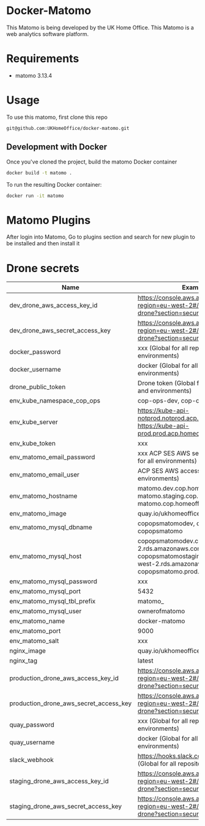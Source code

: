 # Docker-Matomo

This Matomo is being developed by the UK Home Office. This Matomo is a web analytics software platform.

# Requirements

* matomo 3.13.4

# Usage

To use this matomo, first clone this repo

```
git@github.com:UKHomeOffice/docker-matomo.git
```

## Development with Docker
Once you've cloned the project, build the matomo Docker container

```sh
docker build -t matomo .
```

To run the resulting Docker container:

```sh
docker run -it matomo
```

# Matomo Plugins
After login into Matomo, Go to plugins section and search for new plugin to be installed and then install it

# Drone secrets

Name|Example value
---|---
dev_drone_aws_access_key_id|https://console.aws.amazon.com/iam/home?region=eu-west-2#/users/bf-it-devtest-drone?section=security_credentials
dev_drone_aws_secret_access_key|https://console.aws.amazon.com/iam/home?region=eu-west-2#/users/bf-it-devtest-drone?section=security_credentials
docker_password|xxx (Global for all repositories and environments)
docker_username|docker (Global for all repositories and environments)
drone_public_token|Drone token (Global for all github repositories and environments)
env_kube_namespace_cop_ops|cop-ops-dev, cop-ops-staging, cop-ops
env_kube_server|https://kube-api-notprod.notprod.acp.homeoffice.gov.uk, https://kube-api-prod.prod.acp.homeoffice.gov.uk
env_kube_token|xxx
env_matomo_email_password|xxx ACP SES AWS secret access key (Global for all environments)
env_matomo_email_user|ACP SES AWS access key (Global for all environments)
env_matomo_hostname|matomo.dev.cop.homeoffice.gov.uk, matomo.staging.cop.homeoffice.gov.uk, matomo.cop.homeoffice.gov.uk
env_matomo_image|quay.io/ukhomeofficedigital/docker-matomo
env_matomo_mysql_dbname|copopsmatomodev, copopsmatomostaging, copopsmatomo
env_matomo_mysql_host|copopsmatomodev.cptlzykvnlia.eu-west-2.rds.amazonaws.com, copopsmatomostaging.crckizhiyjmt.eu-west-2.rds.amazonaws.com, copopsmatomo.prod.acp.homeoffice.gov.uk
env_matomo_mysql_password|xxx
env_matomo_mysql_port|5432
env_matomo_mysql_tbl_prefix|matomo_
env_matomo_mysql_user|ownerofmatomo
env_matomo_name|docker-matomo
env_matomo_port|9000
env_matomo_salt|xxx
nginx_image|quay.io/ukhomeofficedigital/nginx-proxy
nginx_tag|latest
production_drone_aws_access_key_id|https://console.aws.amazon.com/iam/home?region=eu-west-2#/users/bf-it-prod-drone?section=security_credentials
production_drone_aws_secret_access_key|https://console.aws.amazon.com/iam/home?region=eu-west-2#/users/bf-it-prod-drone?section=security_credentials
quay_password|xxx (Global for all repositories and environments)
quay_username|docker (Global for all repositories and environments)
slack_webhook|https://hooks.slack.com/services/xxx/yyy/zzz (Global for all repositories and environments)
staging_drone_aws_access_key_id|https://console.aws.amazon.com/iam/home?region=eu-west-2#/users/bf-it-prod-drone?section=security_credentials
staging_drone_aws_secret_access_key|https://console.aws.amazon.com/iam/home?region=eu-west-2#/users/bf-it-prod-drone?section=security_credentials
